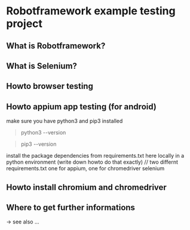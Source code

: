 # Robotframework example testing project

## What is Robotframework?
## What is Selenium?
## Howto browser testing
## Howto appium app testing (for android)

make sure you have python3 and pip3 installed

> python3 --version

> pip3 --version

install the package dependencies from requirements.txt
here locally in a python environment
(write down howto do that exactly)
// two differnt requirements.txt one for appium, one for chromedriver selenium

## Howto install chromium and chromedriver

## Where to get further informations

-> see also
...
